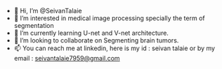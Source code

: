 - 👋 Hi, I’m @SeivanTalaie
- 👀 I’m interested in medical image processing specially the term of segmentation 
- 🌱 I’m currently learning U-net and V-net architecture.
- 💞️ I’m looking to collaborate on Segmenting brain tumors.
- 📫 You can reach me at linkedin, here is my id : seivan talaie or by my email : seivantalaie7959@gmail.com 

<!---
SeivanTalaie/SeivanTalaie is a ✨ special ✨ repository because its `README.md` (this file) appears on your GitHub profile.
You can click the Preview link to take a look at your changes.
--->
